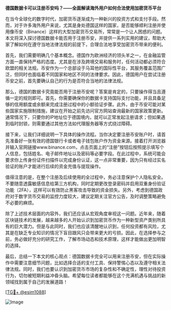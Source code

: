 **德国数据卡可以注册币安吗？——全面解读海外用户如何合法使用加密货币平台**

在当今全球化的数字时代，加密货币逐渐成为一种新兴的投资方式和支付手段。然而，对于许多海外用户来说，尤其是身处德国这样的国家，是否能够顺利注册并使用像币安（Binance）这样的大型加密货币交易所，常常是一个让人困惑的问题。本文将深入探讨德国数据卡能否用于注册币安，并提供一系列实用的建议，帮助大家了解如何在遵守当地法律法规的前提下，合理合法地享受加密货币带来的便利。

首先，我们需要明确几个基本概念。德国作为欧洲经济的领头羊之一，在金融监管方面一直保持严格的态度。尤其是在涉及跨境交易和服务时，任何活动都必须符合欧盟的相关法规。币安作为一个总部设于马耳他的国际性平台，其服务覆盖范围广泛，但同时也面临着不同国家和地区不同的法律要求。因此，德国用户在尝试注册币安之前，首先要确认自己的行为是否符合当地的法律法规。

那么，德国的数据卡究竟能否用于注册币安呢？答案是肯定的，只要操作得当且遵循一定的规则即可。首先，你需要确保你的数据卡支持国际支付功能，并且具备足够的信用额度或余额来完成注册过程中的小额验证步骤。此外，由于币安可能对某些国家实施限制措施，建议在开始之前先访问官方网站查询最新的国家政策更新。通常情况下，只要你的IP地址位于德国境内，就可以正常发起注册请求；但如果遇到临时封锁，则需要通过其他方法如代理服务器等方式绕过障碍。

接下来，让我们详细说明一下具体的操作流程。当你决定要注册币安账户时，请首先准备好一张有效的德国银行卡或者电子钱包账户作为资金来源。接着打开浏览器并输入官网链接www.binance.com，点击页面上的“注册”按钮后按照提示填写个人信息，包括姓名、电子邮件地址以及密码等必要字段。在此过程中，系统可能会要求你上传身份证件扫描件以完成身份认证，这一点非常重要，因为只有经过实名验证的账户才能进行后续的资金充值与提现操作。

值得注意的是，在整个注册及后续使用的全过程中，务必注意保护个人隐私安全。不要随意透露敏感信息给第三方机构，同时定期更改登录密码并启用双重身份验证功能（2FA），这样可以有效防止黑客攻击导致的资金损失。另外，考虑到德国政府对于数字货币交易的监控力度较大，建议定期关注官方公告，及时调整策略避免不必要的麻烦。

除了上述技术层面的内容外，我们还应该从宏观角度审视这一问题。近年来，随着区块链技术的发展，越来越多的人开始认识到加密货币作为一种新型资产类别所具有的巨大潜力。但是与此同时，我们也应该清醒地认识到，任何投资都有风险，尤其是在缺乏专业知识的情况下盲目跟风只会带来更大的亏损。因此，在选择参与之前，务必做好充分的研究工作，了解市场动态和技术原理，这样才能做出更加明智的选择。

最后，总结一下本文的核心观点：德国数据卡完全可以用来注册币安，但在实际操作中需要注意细节问题，比如选择合适的支付工具、保持警惕心态以及遵守相关法律法规。同时，我们也要认识到加密货币市场的复杂性和不确定性，理性对待投资行为，切勿被短期利益冲昏头脑。希望每位读者都能够在这个充满机遇与挑战的新领域找到属于自己的发展道路！

[[TG💪+ @esim1088](https://t.me/s/esim1088)]

![Image](https://i.postimg.cc/4NQfJmqS/Snipaste-2025-05-13-00-14-12.png)